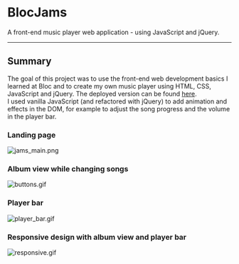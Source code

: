 # BlocJams
A front-end music player web application - using JavaScript and jQuery.

---

## Summary

The goal of this project was to use the front-end web development basics I learned at Bloc and to create my own music player using HTML, CSS, JavaScript and jQuery.
The deployed version can be found [here](https://bloc-jams-player.netlify.com).<br>
I used vanilla JavaScript (and refactored with jQuery) to add animation and effects in the DOM, for example to adjust the song progress and the volume in the player bar.

### Landing page
![jams_main.png](https://s13.postimg.org/4oy06lr3b/jams_main.png "landing page")

### Album view while changing songs
![buttons.gif](https://s8.postimg.org/thfo5wus5/buttons.gif "Album view buttons")

### Player bar
![player_bar.gif](https://s8.postimg.org/l2gac9vjp/player_bar.gif "Player bar buttons")

### Responsive design with album view and player bar
![responsive.gif](https://s16.postimg.org/suylaxpx1/responsive.gif "Responsive design")
